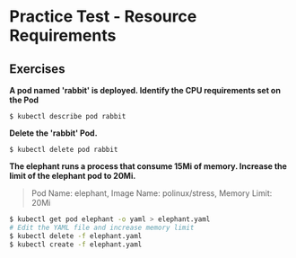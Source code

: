 # Practice Test - Resource Requirements

## Exercises

**A pod named 'rabbit' is deployed. Identify the CPU requirements set on the Pod**

`$ kubectl describe pod rabbit`

**Delete the 'rabbit' Pod.**

`$ kubectl delete pod rabbit`

**The elephant runs a process that consume 15Mi of memory. Increase the limit of the elephant pod to 20Mi.**

> Pod Name: elephant, Image Name: polinux/stress, Memory Limit: 20Mi

```bash
$ kubectl get pod elephant -o yaml > elephant.yaml
# Edit the YAML file and increase memory limit
$ kubectl delete -f elephant.yaml
$ kubectl create -f elephant.yaml
```
